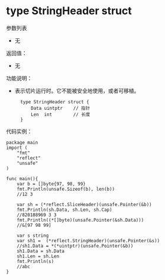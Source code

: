 # type StringHeader struct
参数列表

- 无

返回值：

- 无

功能说明：

- 表示切片运行时。它不能被安全地使用，或者可移植。

		type StringHeader struct {
			Data uintptr	// 指针
			Len  int		// 长度
		}

代码实例：

	package main
	import (
		"fmt"
		"reflect"
		"unsafe"
	)
    
	func main(){
	    var b = []byte{97, 98, 99}
	    fmt.Println(unsafe.Sizeof(b), len(b))
		//12 3
		
	    var sh = (*reflect.SliceHeader)(unsafe.Pointer(&b))
		fmt.Println(sh.Data, sh.Len, sh.Cap)
		//820188969 3 3
		fmt.Println((*[]byte)(unsafe.Pointer(&sh.Data)))
		//&[97 98 99]
		
		var s string
		var sh1 =  (*reflect.StringHeader)(unsafe.Pointer(&s))
		//sh1.Data = *(*uintptr)(unsafe.Pointer(&b))
		sh1.Data = sh.Data
		sh1.Len = sh.Len
		fmt.Println(s)
		//abc
	}

